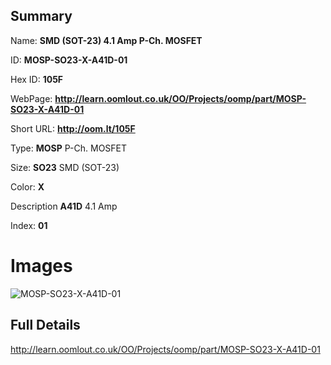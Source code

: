 

## Summary
 
Name: __SMD (SOT-23) 4.1 Amp P-Ch. MOSFET__

ID: __MOSP-SO23-X-A41D-01__

Hex ID: __105F__

WebPage: __http://learn.oomlout.co.uk/OO/Projects/oomp/part/MOSP-SO23-X-A41D-01__

Short URL: __http://oom.lt/105F__


Type: __MOSP__ P-Ch. MOSFET 

Size: __SO23__ SMD (SOT-23) 

Color: __X__  

Description __A41D__ 4.1 Amp 

Index: __01__


# Images
![MOSP-SO23-X-A41D-01](http://oomlout.com/oomp-gen/parts/MOSP-SO23-X-A41D-01/MOSP-SO23-X-A41D-01_420.jpg)



## Full Details

 http://learn.oomlout.co.uk/OO/Projects/oomp/part/MOSP-SO23-X-A41D-01














